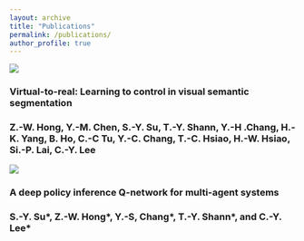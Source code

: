 ```yaml
---
layout: archive
title: "Publications"
permalink: /publications/
author_profile: true
---
```

<div class="pub-container">
    <div class="pub-thumb"><img src="https://lemonatsu.github.io/images/bio-photo.jpg"></div>
    <div class="pub-content">
        <h3 class="pub-title">Virtual-to-real: Learning to control in visual semantic segmentation</h3>
        <h3 class="pub-author">Z.-W. Hong, Y.-M. Chen, S.-Y. Su, T.-Y. Shann, Y.-H .Chang, H.-K. Yang, B. Ho, C.-C Tu, Y.-C. Chang, T.-C. Hsiao, H.-W. Hsiao, Si.-P. Lai, C.-Y. Lee</h3>
    </div>
</div>
<div class="pub-container">
    <div class="pub-thumb"><img src="https://lemonatsu.github.io/images/bio-photo.jpg"></div>
    <div class="pub-content">
        <h3 class="pub-title">A deep policy inference Q-network for multi-agent systems</h3>
        <h3 class="pub-author">S.-Y. Su*, Z.-W. Hong*, Y.-S, Chang*, T.-Y. Shann*, and C.-Y. Lee*</h3>
    </div>
</div>
